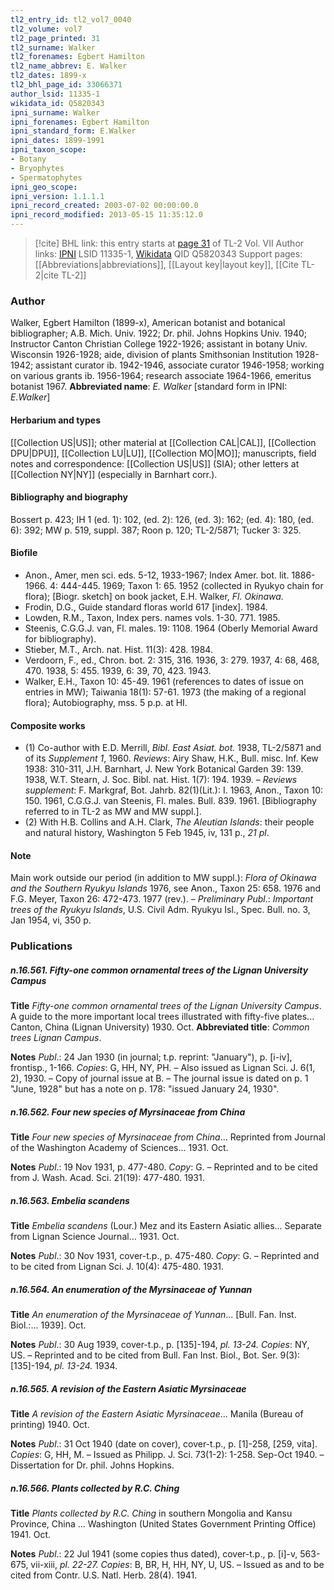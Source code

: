 ```yaml
---
tl2_entry_id: tl2_vol7_0040
tl2_volume: vol7
tl2_page_printed: 31
tl2_surname: Walker
tl2_forenames: Egbert Hamilton
tl2_name_abbrev: E. Walker
tl2_dates: 1899-x
tl2_bhl_page_id: 33066371
author_lsid: 11335-1
wikidata_id: Q5820343
ipni_surname: Walker
ipni_forenames: Egbert Hamilton
ipni_standard_form: E.Walker
ipni_dates: 1899-1991
ipni_taxon_scope: 
- Botany
- Bryophytes
- Spermatophytes
ipni_geo_scope: 
ipni_version: 1.1.1.1
ipni_record_created: 2003-07-02 00:00:00.0
ipni_record_modified: 2013-05-15 11:35:12.0
---
```


> [!cite] BHL link: this entry starts at [page 31](https://www.biodiversitylibrary.org/page/33066371) of TL-2 Vol. VII
> Author links: [IPNI](https://www.ipni.org/a/11335-1) LSID 11335-1, [Wikidata](https://www.wikidata.org/wiki/Q5820343) QID Q5820343
> Support pages: [[Abbreviations|abbreviations]], [[Layout key|layout key]], [[Cite TL-2|cite TL-2]]

### Author

Walker, Egbert Hamilton (1899-x), American botanist and botanical bibliographer; A.B. Mich. Univ. 1922; Dr. phil. Johns Hopkins Univ. 1940; Instructor Canton Christian College 1922-1926; assistant in botany Univ. Wisconsin 1926-1928; aide, division of plants Smithsonian Institution 1928-1942; assistant curator ib. 1942-1946, associate curator 1946-1958; working on various grants ib. 1956-1964; research associate 1964-1966, emeritus botanist 1967. 
**Abbreviated name**: *E. Walker* \[standard form in IPNI: *E.Walker*\]

#### Herbarium and types

[[Collection US|US]]; other material at [[Collection CAL|CAL]], [[Collection DPU|DPU]], [[Collection LU|LU]], [[Collection MO|MO]]; manuscripts, field notes and correspondence: [[Collection US|US]] (SIA); other letters at [[Collection NY|NY]] (especially in Barnhart corr.).

#### Bibliography and biography

Bossert p. 423; IH 1 (ed. 1): 102, (ed. 2): 126, (ed. 3): 162; (ed. 4): 180, (ed. 6): 392; MW p. 519, suppl. 387; Roon p. 120; TL-2/5871; Tucker 3: 325.

#### Biofile

- Anon., Amer, men sci. eds. 5-12, 1933-1967; Index Amer. bot. lit. 1886-1966. 4: 444-445. 1969; Taxon 1: 65. 1952 (collected in Ryukyo chain for flora); \[Biogr. sketch\] on book jacket, E.H. Walker, *Fl. Okinawa.*
- Frodin, D.G., Guide standard floras world 617 \[index\]. 1984.
- Lowden, R.M., Taxon, Index pers. names vols. 1-30. 771. 1985.
- Steenis, C.G.G.J. van, Fl. males. 19: 1108. 1964 (Oberly Memorial Award for bibliography).
- Stieber, M.T., Arch. nat. Hist. 11(3): 428. 1984.
- Verdoorn, F., ed., Chron. bot. 2: 315, 316. 1936, 3: 279. 1937, 4: 68, 468, 470. 1938, 5: 455. 1939, 6: 39, 70, 423. 1943.
- Walker, E.H., Taxon 10: 45-49. 1961 (references to dates of issue on entries in MW); Taiwania 18(1): 57-61. 1973 (the making of a regional flora); Autobiography, mss. 5 p.p. at HI.

#### Composite works

- (1) Co-author with E.D. Merrill, *Bibl. East Asiat. bot.* 1938, TL-2/5871 and of its *Supplement 1*, 1960. *Reviews*: Airy Shaw, H.K., Bull. misc. Inf. Kew 1938: 310-311, J.H. Barnhart, J. New York Botanical Garden 39: 139. 1938, W.T. Stearn, J. Soc. Bibl. nat. Hist. 1(7): 194. 1939. – *Reviews supplement*: F. Markgraf, Bot. Jahrb. 82(1)(Lit.): I. 1963, Anon., Taxon 10: 150. 1961, C.G.G.J. van Steenis, Fl. males. Bull. 839. 1961. \[Bibliography referred to in TL-2 as MW and MW suppl.\].
- (2) With H.B. Collins and A.H. Clark, *The Aleutian Islands*: their people and natural history, Washington 5 Feb 1945, iv, 131 p., *21 pl*.

#### Note

Main work outside our period (in addition to MW suppl.): *Flora of Okinawa and the Southern Ryukyu Islands* 1976, see Anon., Taxon 25: 658. 1976 and F.G. Meyer, Taxon 26: 472-473. 1977 (rev.). – *Preliminary Publ*.: *Important trees of the Ryukyu Islands*, U.S. Civil Adm. Ryukyu Isl., Spec. Bull. no. 3, Jan 1954, vi, 350 p.

### Publications

##### n.16.561. Fifty-one common ornamental trees of the Lignan University Campus

**Title**
*Fifty-one common ornamental trees of the Lignan University Campus*. A guide to the more important local trees illustrated with fifty-five plates... Canton, China (Lignan University) 1930. Oct.
**Abbreviated title**: *Common trees Lignan Campus*.

**Notes**
*Publ*.: 24 Jan 1930 (in journal; t.p. reprint: "January"), p. \[i-iv\], frontisp., 1-166. *Copies*: G, HH, NY, PH. – Also issued as Lignan Sci. J. 6(1, 2), 1930. – Copy of journal issue at B. – The journal issue is dated on p. 1 "June, 1928" but has a note on p. 178: "issued January 24, 1930".

##### n.16.562. Four new species of Myrsinaceae from China

**Title**
*Four new species of Myrsinaceae from China*... Reprinted from Journal of the Washington Academy of Sciences... 1931. Oct.

**Notes**
*Publ*.: 19 Nov 1931, p. 477-480. *Copy*: G. – Reprinted and to be cited from J. Wash. Acad. Sci. 21(19): 477-480. 1931.

##### n.16.563. Embelia scandens

**Title**
*Embelia scandens* (Lour.) Mez and its Eastern Asiatic allies... Separate from Lignan Science Journal... 1931. Oct.

**Notes**
*Publ*.: 30 Nov 1931, cover-t.p., p. 475-480. *Copy*: G. – Reprinted and to be cited from Lignan Sci. J. 10(4): 475-480. 1931.

##### n.16.564. An enumeration of the Myrsinaceae of Yunnan

**Title**
*An enumeration of the Myrsinaceae of Yunnan*... \[Bull. Fan. Inst. Biol.:... 1939\]. Oct.

**Notes**
*Publ*.: 30 Aug 1939, cover-t.p., p. \[135\]-194, *pl. 13-24. Copies*: NY, US. – Reprinted and to be cited from Bull. Fan Inst. Biol., Bot. Ser. 9(3): \[135\]-194, *pl. 13-24.* 1934.

##### n.16.565. A revision of the Eastern Asiatic Myrsinaceae

**Title**
*A revision of the Eastern Asiatic Myrsinaceae*... Manila (Bureau of printing) 1940. Oct.

**Notes**
*Publ*.: 31 Oct 1940 (date on cover), cover-t.p., p. \[1\]-258, \[259, vita\]. *Copies*: G, HH, M. – Issued as Philipp. J. Sci. 73(1-2): 1-258. Sep-Oct 1940. – Dissertation for Dr. phil. Johns Hopkins.

##### n.16.566. Plants collected by R.C. Ching

**Title**
*Plants collected by R.C. Ching* in southern Mongolia and Kansu Province, China ... Washington (United States Government Printing Office) 1941. Oct.

**Notes**
*Publ*.: 22 Jul 1941 (some copies thus dated), cover-t.p., p. \[i\]-v, 563-675, vii-xiii, *pl. 22-27. Copies*: B, BR, H, HH, NY, U, US. – Issued as and to be cited from Contr. U.S. Natl. Herb. 28(4). 1941.


